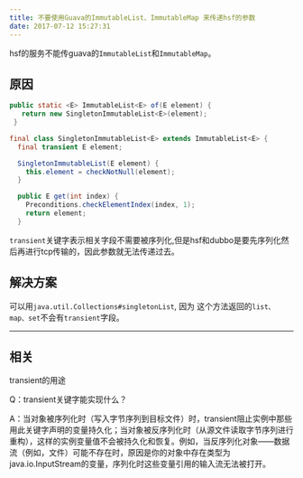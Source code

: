 ```yaml
---
title: 不要使用Guava的ImmutableList、ImmutableMap 来传递hsf的参数
date: 2017-07-12 15:27:31
---
```

hsf的服务不能传guava的`ImmutableList`和`ImmutableMap`。

## 原因

```java
public static <E> ImmutableList<E> of(E element) {
   return new SingletonImmutableList<E>(element);
 }
```

```java
final class SingletonImmutableList<E> extends ImmutableList<E> {
  final transient E element;

  SingletonImmutableList(E element) {
    this.element = checkNotNull(element);
  }

  public E get(int index) {
    Preconditions.checkElementIndex(index, 1);
    return element;
  }
```

`transient`关键字表示相关字段不需要被序列化,但是hsf和dubbo是要先序列化然后再进行tcp传输的，因此参数就无法传递过去。

## 解决方案
可以用`java.util.Collections#singletonList`, 因为 这个方法返回的`list、map、set`不会有`transient`字段。

---

## 相关
transient的用途

Q：transient关键字能实现什么？

A：当对象被序列化时（写入字节序列到目标文件）时，transient阻止实例中那些用此关键字声明的变量持久化；当对象被反序列化时（从源文件读取字节序列进行重构），这样的实例变量值不会被持久化和恢复。例如，当反序列化对象——数据流（例如，文件）可能不存在时，原因是你的对象中存在类型为java.io.InputStream的变量，序列化时这些变量引用的输入流无法被打开。
